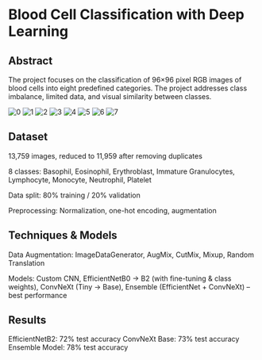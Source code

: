 # Blood Cell Classification with Deep Learning

## Abstract
The project focuses on the classification of 96×96 pixel RGB images of blood cells into eight predefined categories. The project addresses class imbalance, limited data, and visual similarity between classes. 

![0](https://github.com/user-attachments/assets/8300fcda-fc35-48bc-aa7c-c4751cd6d4e8)
![1](https://github.com/user-attachments/assets/52c6194b-5eff-4689-9681-3fb17bea4a62)
![2](https://github.com/user-attachments/assets/eef26a4c-ea13-4f82-9d36-9233ef0b8c0a)
![3](https://github.com/user-attachments/assets/b1d56b9a-ece1-4e96-b767-e5d768c7c307)
![4](https://github.com/user-attachments/assets/d70bc426-38a7-4368-8445-15675dd69b3a)
![5](https://github.com/user-attachments/assets/dc03c174-d19b-4ef6-bdd8-a68de72e13f4)
![6](https://github.com/user-attachments/assets/8c415592-5e2a-442b-a4fd-fe02bb9464ec)
![7](https://github.com/user-attachments/assets/b463f0d4-2ef1-425d-8b83-1a476bd4f20c)

## Dataset
13,759 images, reduced to 11,959 after removing duplicates

8 classes: Basophil, Eosinophil, Erythroblast, Immature Granulocytes, Lymphocyte, Monocyte, Neutrophil, Platelet

Data split: 80% training / 20% validation

Preprocessing: Normalization, one-hot encoding, augmentation

## Techniques & Models
Data Augmentation: ImageDataGenerator, AugMix, CutMix, Mixup, Random Translation

Models: Custom CNN, EfficientNetB0 → B2 (with fine-tuning & class weights), ConvNeXt (Tiny → Base), Ensemble (EfficientNet + ConvNeXt) – best performance

## Results
EfficientNetB2: 72% test accuracy
ConvNeXt Base: 73% test accuracy
Ensemble Model: 78% test accuracy
